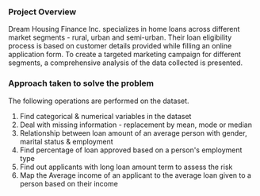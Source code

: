 ### Project Overview

 Dream Housing Finance Inc. specializes in home loans across different market segments - rural, urban and semi-urban. Their loan eligibility process is based on customer details provided while filling an online application form. To create a targeted marketing campaign for different segments, a comprehensive analysis of the data collected is presented.


### Approach taken to solve the problem

 The following operations are performed on the dataset.

1. Find categorical & numerical variables in the dataset
2. Deal with missing information - replacement by mean, mode or median
3. Relationship between loan amount of an average person with gender, marital status & employment
4. Find percentage of loan approved based on a person's employment type
5. Find out applicants with long loan amount term to assess the risk
6. Map the Average income of an applicant to the average loan given to a person based on their income


